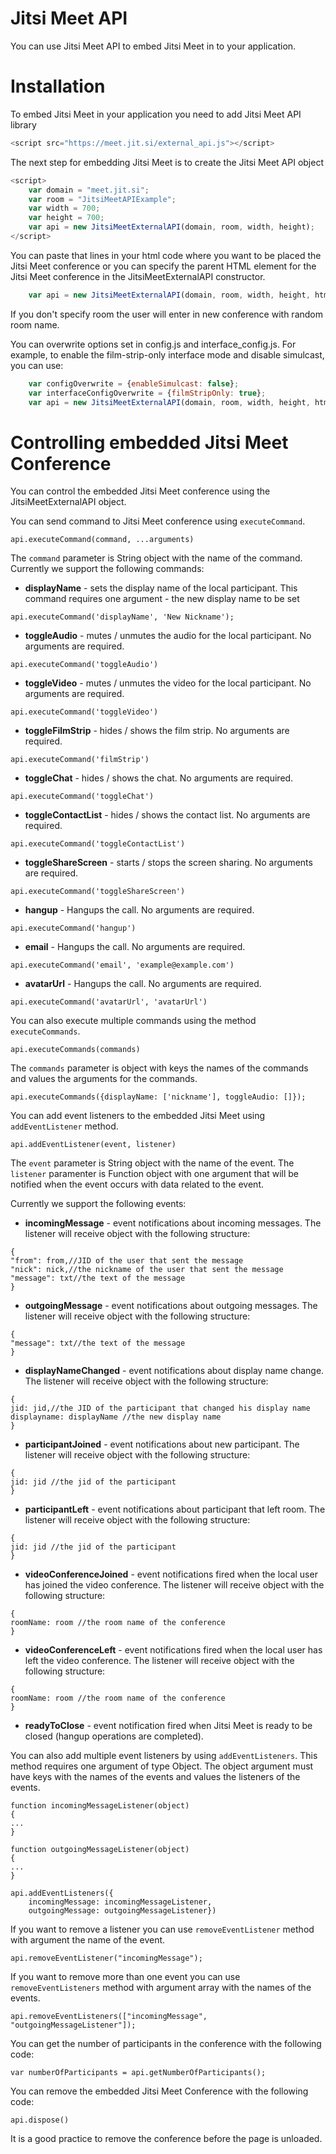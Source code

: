 Jitsi Meet API
============

You can use Jitsi Meet API to embed Jitsi Meet in to your application.

Installation
==========

To embed Jitsi Meet in your application you need to add Jitsi Meet API library
```javascript
<script src="https://meet.jit.si/external_api.js"></script>
```

The next step for embedding Jitsi Meet is to create the Jitsi Meet API object
```javascript
<script>
    var domain = "meet.jit.si";
    var room = "JitsiMeetAPIExample";
    var width = 700;
    var height = 700;
    var api = new JitsiMeetExternalAPI(domain, room, width, height);
</script>
```
You can paste that lines in your html code where you want to be placed the Jitsi Meet conference
or you can specify the parent HTML element for the Jitsi Meet conference in the JitsiMeetExternalAPI
constructor.
```javascript
    var api = new JitsiMeetExternalAPI(domain, room, width, height, htmlElement);
```
If you don't specify room the user will enter in new conference with random room name.

You can overwrite options set in config.js and interface_config.js. For example, to enable the film-strip-only interface mode and disable simulcast, you can use:
```javascript
    var configOverwrite = {enableSimulcast: false};
    var interfaceConfigOverwrite = {filmStripOnly: true};
    var api = new JitsiMeetExternalAPI(domain, room, width, height, htmlElement, configOverwrite, interfaceConfigOverwrite);
```

Controlling embedded Jitsi Meet Conference
=========

You can control the embedded Jitsi Meet conference using the JitsiMeetExternalAPI object.

You can send command to Jitsi Meet conference using ```executeCommand```.
```
api.executeCommand(command, ...arguments)
```
The ```command``` parameter is String object with the name of the command.
Currently we support the following commands:


* **displayName** - sets the display name of the local participant. This command requires one argument -
the new display name to be set
```
api.executeCommand('displayName', 'New Nickname');
```
* **toggleAudio** - mutes / unmutes the audio for the local participant. No arguments are required.
```
api.executeCommand('toggleAudio')
```
* **toggleVideo** - mutes / unmutes the video for the local participant. No arguments are required.
```
api.executeCommand('toggleVideo')
```
* **toggleFilmStrip** - hides / shows the film strip. No arguments are required.
```
api.executeCommand('filmStrip')
```
* **toggleChat** - hides / shows the chat. No arguments are required.
```
api.executeCommand('toggleChat')
```
* **toggleContactList** - hides / shows the contact list. No arguments are required.
```
api.executeCommand('toggleContactList')
```

* **toggleShareScreen** - starts / stops the screen sharing. No arguments are required.
```
api.executeCommand('toggleShareScreen')
```

* **hangup** - Hangups the call. No arguments are required.
```
api.executeCommand('hangup')
```

* **email** - Hangups the call. No arguments are required.
```
api.executeCommand('email', 'example@example.com')
```

* **avatarUrl** - Hangups the call. No arguments are required.
```
api.executeCommand('avatarUrl', 'avatarUrl')
```

You can also execute multiple commands using the method ```executeCommands```.
```
api.executeCommands(commands)
```
The ```commands``` parameter is object with keys the names of the commands and values the arguments for the
commands.

```
api.executeCommands({displayName: ['nickname'], toggleAudio: []});
```

You can add event listeners to the embedded Jitsi Meet using ```addEventListener``` method.
```
api.addEventListener(event, listener)
```
The ```event``` parameter is String object with the name of the event.
The ```listener``` paramenter is Function object with one argument that will be notified when the event occurs
with data related to the event.

Currently we support the following events:

* **incomingMessage** - event notifications about incoming
messages. The listener will receive object with the following structure:
```
{
"from": from,//JID of the user that sent the message
"nick": nick,//the nickname of the user that sent the message
"message": txt//the text of the message
}
```
* **outgoingMessage** - event notifications about outgoing
messages. The listener will receive object with the following structure:
```
{
"message": txt//the text of the message
}
```
* **displayNameChanged** - event notifications about display name
change. The listener will receive object with the following structure:
```
{
jid: jid,//the JID of the participant that changed his display name
displayname: displayName //the new display name
}
```
* **participantJoined** - event notifications about new participant.
The listener will receive object with the following structure:
```
{
jid: jid //the jid of the participant
}
```
* **participantLeft** - event notifications about participant that left room.
The listener will receive object with the following structure:
```
{
jid: jid //the jid of the participant
}
```
* **videoConferenceJoined** - event notifications fired when the local user has joined the video conference.
The listener will receive object with the following structure:
```
{
roomName: room //the room name of the conference
}
```
* **videoConferenceLeft** - event notifications fired when the local user has left the video conference.
The listener will receive object with the following structure:
```
{
roomName: room //the room name of the conference
}
```

* **readyToClose** - event notification fired when Jitsi Meet is ready to be closed (hangup operations are completed).

You can also add multiple event listeners by using ```addEventListeners```.
This method requires one argument of type Object. The object argument must
have keys with the names of the events and values the listeners of the events.

```
function incomingMessageListener(object)
{
...
}

function outgoingMessageListener(object)
{
...
}

api.addEventListeners({
    incomingMessage: incomingMessageListener,
    outgoingMessage: outgoingMessageListener})
```

If you want to remove a listener you can use ```removeEventListener``` method with argument the name of the event.
```
api.removeEventListener("incomingMessage");
```

If you want to remove more than one event you can use ```removeEventListeners``` method with argument
 array with the names of the events.
```
api.removeEventListeners(["incomingMessage", "outgoingMessageListener"]);
```

You can get the number of participants in the conference with the following code:
```
var numberOfParticipants = api.getNumberOfParticipants();
```

You can remove the embedded Jitsi Meet Conference with the following code:
```
api.dispose()
```

It is a good practice to remove the conference before the page is unloaded.
